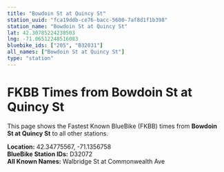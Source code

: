 ```yaml
---
title: "Bowdoin St at Quincy St"
station_uuid: "fca19ddb-ce76-bacc-5600-7af8d1f1b398"
station_name: "Bowdoin St at Quincy St"
lat: 42.30785224238503
lng: -71.06512248516083
bluebike_ids: ["205", "B32031"]
all_names: ["Bowdoin St at Quincy St"]
type: "station"
---
```


# FKBB Times from Bowdoin St at Quincy St

This page shows the Fastest Known BlueBike (FKBB) times from **Bowdoin St at Quincy St** to all other stations.

**Location:** 42.34775567, -71.1356758  
**BlueBike Station IDs:** D32072  
**All Known Names:** Walbridge St at Commonwealth Ave


